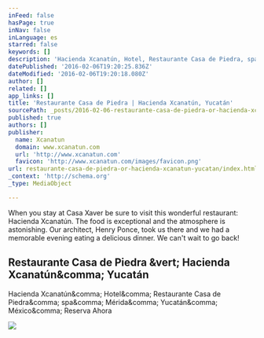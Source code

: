 ```yaml
---
inFeed: false
hasPage: true
inNav: false
inLanguage: es
starred: false
keywords: []
description: 'Hacienda Xcanatún, Hotel, Restaurante Casa de Piedra, spa, Mérida, Yucatán, México, Reserva Ahora'
datePublished: '2016-02-06T19:20:25.836Z'
dateModified: '2016-02-06T19:20:18.080Z'
author: []
related: []
app_links: []
title: 'Restaurante Casa de Piedra | Hacienda Xcanatún, Yucatán'
sourcePath: _posts/2016-02-06-restaurante-casa-de-piedra-or-hacienda-xcanatun-yucatan.md
published: true
authors: []
publisher:
  name: Xcanatun
  domain: www.xcanatun.com
  url: 'http://www.xcanatun.com'
  favicon: 'http://www.xcanatun.com/images/favicon.png'
url: restaurante-casa-de-piedra-or-hacienda-xcanatun-yucatan/index.html
_context: 'http://schema.org'
_type: MediaObject

---
```

When you stay at Casa Xaver be sure to visit this wonderful restaurant: Hacienda Xcanatún. The food is exceptional and the atmosphere is astonishing. Our architect, Henry Ponce, took us there and we had a memorable evening eating a delicious dinner. We can't wait to go back!

<article style=""><h1>Restaurante Casa de Piedra &amp;vert; Hacienda Xcanatún&amp;comma; Yucatán</h1><p>Hacienda Xcanatún&amp;comma; Hotel&amp;comma; Restaurante Casa de Piedra&amp;comma; spa&amp;comma; Mérida&amp;comma; Yucatán&amp;comma; México&amp;comma; Reserva Ahora</p><img src="http://www.xcanatun.com/images/restaurante2.jpg" /></article>